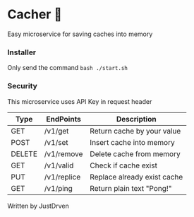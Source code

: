 # Cacher 💽

Easy microservice for saving caches into memory

### Installer

Only send the command ``
bash ./start.sh
``

### Security

This microservice uses API Key in request header

|  Type   |   EndPoints   |            Description            |
| ------- | ------------- | --------------------------------- |
| GET     | /v1/get       | Return cache by your value        |
| POST    | /v1/set       | Insert cache into memory          |
| DELETE  | /v1/remove    | Delete cache from memory          |
| GET     | /v1/valid     | Check if cache exist              |
| PUT     | /v1/replice   | Replace already exist cache       |
| GET     | /v1/ping      | Return plain text "Pong!"         |

Written by JustDrven